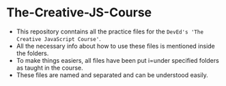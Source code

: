 # The-Creative-JS-Course

- This repository conntains all the practice files for the `DevEd's 'The Creative JavaScript Course'`. 
- All the necessary info about how to use these files is mentioned inside the folders.
- To make things easiers, all files have been put i=under specified folders as taught in the course.
- These files are named and separated and can be understood easily.
